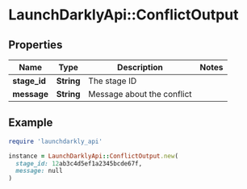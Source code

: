 # LaunchDarklyApi::ConflictOutput

## Properties

| Name | Type | Description | Notes |
| ---- | ---- | ----------- | ----- |
| **stage_id** | **String** | The stage ID |  |
| **message** | **String** | Message about the conflict |  |

## Example

```ruby
require 'launchdarkly_api'

instance = LaunchDarklyApi::ConflictOutput.new(
  stage_id: 12ab3c4d5ef1a2345bcde67f,
  message: null
)
```

